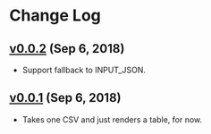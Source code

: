 # Change Log

## [v0.0.2](https://github.com/refinery-platform/shiny-heatmap-refinery/tree/v0.0.2) (Sep 6, 2018)

* Support fallback to INPUT_JSON.

## [v0.0.1](https://github.com/refinery-platform/shiny-heatmap-refinery/tree/v0.0.1) (Sep 6, 2018)

* Takes one CSV and just renders a table, for now.

